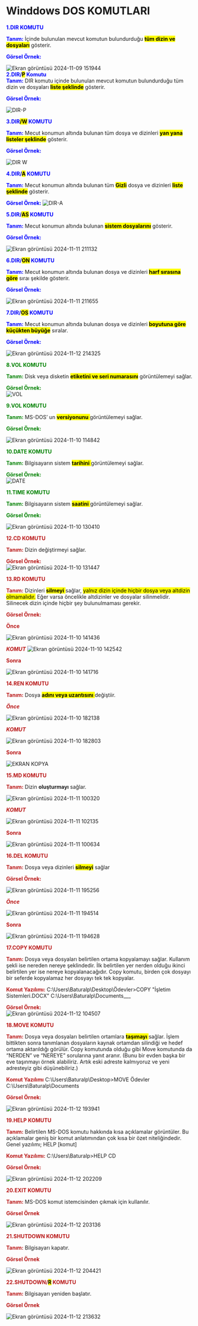  #  Winddows DOS KOMUTLARI

__<span style="color:blue">1.DIR KOMUTU__  

__<span style="color:blue">Tanım:__ İçinde bulunulan mevcut komutun bulundurduğu <mark>__tüm dizin ve dosyaları__</mark> gösterir.  

__<span style="color:blue">Görsel Örnek:__ 

![Ekran görüntüsü 2024-11-09 151944](https://github.com/user-attachments/assets/4edf12b3-1631-42d3-8b6e-8842946ae05f)  
__<span style="color:blue">2.DIR/<mark>P</mark> Komutu__  
__<span style="color:blue">Tanım:__  DIR komutu içinde bulunulan mevcut komutun bulundurduğu tüm dizin ve dosyaları __<mark  > liste şeklinde__ gösterir.  
  
__<span style="color:blue">Görsel Örnek:__ 

![DIR-P](https://github.com/user-attachments/assets/59c61106-5f20-484c-81e2-95c3e09ac0ae)

__<span style="color:blue">3.DIR<mark>/W</mark> KOMUTU__  

__<span style="color:blue">Tanım:__   Mecut konumun altında bulunan tüm dosya ve dizinleri __<mark  >yan yana listeler şeklinde__ gösterir.  

__<span style="color:blue">Görsel Örnek:__ 

![DIR W](https://github.com/user-attachments/assets/e63fb2a8-2986-4e9e-81d6-b617b3b1af58)

__<span style="color:blue">4.DIR/<mark>A</mark> KOMUTU__  

__<span style="color:blue">Tanım:__  Mecut konumun altında bulunan tüm <mark>__Gizli__</mark> dosya ve dizinleri __<mark> liste şeklinde__ gösterir.

__<span style="color:blue">Görsel Örnek:__ 
![DIR-A](https://github.com/user-attachments/assets/0771f4fc-2db3-489f-b2fc-2cbcf8d46623)


__<span style="color:blue">5.DIR/<mark>AS</mark> KOMUTU__  

__<span style="color:blue">Tanım:__  Mecut konumun altında bulunan <mark>__sistem dosyalarını__</mark> gösterir.

__<span style="color:blue">Görsel Örnek:__ 

![Ekran görüntüsü 2024-11-11 211132](https://github.com/user-attachments/assets/3080bc22-050d-42f2-92a8-734734a85b45)


__<span style="color:blue">6.DIR/<mark>ON</mark> KOMUTU__  

__<span style="color:blue">Tanım:__  Mecut konumun altında bulunan dosya ve dizinleri <mark>__harf sırasına göre__</mark> sıraı şekilde gösterir.

__<span style="color:blue">Görsel Örnek:__ 

![Ekran görüntüsü 2024-11-11 211655](https://github.com/user-attachments/assets/e712526f-f9ea-4f75-8964-aef0f82846bc)


__<span style="color:blue">7.DIR/<mark>OS</mark> KOMUTU__ 


__<span style="color:blue">Tanım:__ Mecut konumun altında bulunan dosya ve dizinleri <mark>__boyutuna göre küçükten büyüğe__</mark>  sıralar.

__<span style="color:blue">Görsel Örnek:__  

![Ekran görüntüsü 2024-11-12 214325](https://github.com/user-attachments/assets/75b831e7-bf53-480c-94ec-519b56c22906)


__<span style="color:green ">8.VOL KOMUTU__  

__<span style="color:green">Tanım:__ Disk veya disketin <mark> __etiketini ve seri numarasını__</mark> görüntülemeyi sağlar.

__<span style="color:green">Görsel Örnek:__  
![VOL](https://github.com/user-attachments/assets/1685437a-bee4-4b7b-9cda-571d2495eff7)

__<span style="color:green ">9.VOL KOMUTU__  

__<span style="color:green">Tanım:__ MS-DOS’ un <mark> __versiyonunu__ </mark> görüntülemeyi sağlar.


__<span style="color:green">Görsel Örnek:__  

![Ekran görüntüsü 2024-11-10 114842](https://github.com/user-attachments/assets/131db991-c11f-40eb-98ce-df2ab51370ac)

__<span style="color:green ">10.DATE KOMUTU__  

__<span style="color:green">Tanım:__ Bilgisayarın sistem <mark> __tarihini__ </mark> görüntülemeyi sağlar.

__<span style="color:green">Görsel Örnek:__   
![DATE](https://github.com/user-attachments/assets/9840f043-da2d-4e8b-8b92-9cd874b4990f)

__<span style="color:green ">11.TIME KOMUTU__  

__<span style="color:green">Tanım:__ Bilgisayarın sistem <mark> __saatini__ </mark> görüntülemeyi sağlar.

__<span style="color:green">Görsel Örnek:__   

![Ekran görüntüsü 2024-11-10 130410](https://github.com/user-attachments/assets/700212d6-85cc-449e-bd64-e1425af51a4f)

__<span style="color:#b81616 ">12.CD KOMUTU__  

__<span style="color:#b81616">Tanım:__ Dizin değiştirmeyi sağlar.

__<span style="color:#b81616">Görsel Örnek:__  
![Ekran görüntüsü 2024-11-10 131447](https://github.com/user-attachments/assets/99fcf27c-54d6-4aa3-b63c-72d5acc92ba5)

__<span style="color:#b81616 ">13.RD KOMUTU__  

__<span style="color:#b81616">Tanım:__ Dizinleri <mark> __silmeyi__ </mark> sağlar, <mark> yalnız dizin içinde hiçbir dosya veya altdizin olmamalıdır.</mark> Eğer varsa öncelikle altdizinler ve dosyalar silinmelidir. Silinecek dizin içinde hiçbir şey bulunulmaması gerekir.  


__<span style="color:#b81616">Görsel Örnek:__ 

__<span style="color:#b81616">Önce__  



![Ekran görüntüsü 2024-11-10 141436](https://github.com/user-attachments/assets/22e151ec-3093-421d-82ae-fc9d7132e534)


___<span style="color:#b81616">KOMUT___ 
![Ekran görüntüsü 2024-11-10 142542](https://github.com/user-attachments/assets/3136d000-0f48-4e5e-8ec3-5172df48c495)  

__<span style="color:#b81616">Sonra__ 

![Ekran görüntüsü 2024-11-10 141716](https://github.com/user-attachments/assets/fa730193-ac81-4d74-b0e0-f36e275b724d)

__<span style="color:#b81616 ">14.REN KOMUTU__  


__<span style="color:#b81616">Tanım:__ Dosya <mark> __adını veya uzantısını__ </mark> değiştiir.




___<span style="color:#b81616">Önce___  

![Ekran görüntüsü 2024-11-10 182138](https://github.com/user-attachments/assets/6d7f72c1-4e1f-4227-b7fc-88a158ed9d7a)


___<span style="color:#b81616">KOMUT___ 

![Ekran görüntüsü 2024-11-10 182803](https://github.com/user-attachments/assets/720b5410-f94c-4008-8002-23a58fd1da6b)

__<span style="color:#b81616">Sonra__ 

![EKRAN KOPYA ](https://github.com/user-attachments/assets/b2d10462-1f3c-4583-b637-8808de413f72)

__<span style="color:#b81616 ">15.MD KOMUTU__  

__<span style="color:#b81616">Tanım:__ Dizin __oluşturmayı__ sağlar.  





![Ekran görüntüsü 2024-11-11 100320](https://github.com/user-attachments/assets/af1067a5-6081-4374-aa04-5b1c95c95131)

___<span style="color:#b81616">KOMUT___  
  
![Ekran görüntüsü 2024-11-11 102135](https://github.com/user-attachments/assets/9108e7c4-ff98-47ce-94d5-cb7b3b3775a9)



__<span style="color:#b81616">Sonra__  

![Ekran görüntüsü 2024-11-11 100634](https://github.com/user-attachments/assets/5b116149-9dfd-4fd7-8f6e-f138d709cd04)


__<span style="color:#b81616 ">16.DEL KOMUTU__  

__<span style="color:#b81616">Tanım:__ Dosya veya dizinleri <mark>__silmeyi__</mark> sağlar


__<span style="color:#b81616">Görsel Örnek:__  

![Ekran görüntüsü 2024-11-11 195256](https://github.com/user-attachments/assets/08dbe03a-1c13-409f-b69c-487f86fb84e2)

___<span style="color:#b81616">Önce___  

![Ekran görüntüsü 2024-11-11 194514](https://github.com/user-attachments/assets/152c0888-6cd5-4d4d-8a12-f7789e964318)

__<span style="color:#b81616">Sonra__

![Ekran görüntüsü 2024-11-11 194628](https://github.com/user-attachments/assets/2d5bb538-17f7-427c-ba05-c7c8c934cf39)


__<span style="color:#b81616 ">17.COPY KOMUTU__

__<span style="color:#b81616">Tanım:__ Dosya veya dosyaları belirtilen ortama kopyalamayı sağlar. Kullanım şekli ise nereden nereye şeklindedir. İlk belirtilen yer nerden olduğu ikinci belirtilen yer ise nereye kopyalanacağıdır. Copy komutu, birden çok dosyayı bir seferde kopyalamaz her dosyayı tek tek kopyalar.

__<span style="color:#b81616">Komut Yazılımı:__ C:\Users\Baturalp\Desktop\Ödevler>COPY "İşletim Sistemleri.DOCX" C:\Users\Baturalp\Documents___

__<span style="color:#b81616">Görsel Örnek:__  
![Ekran görüntüsü 2024-11-12 104507](https://github.com/user-attachments/assets/29e9d28d-d870-48a2-a644-7a40117d9141)

__<span style="color:#b81616 ">18.MOVE KOMUTU__  

__<span style="color:#b81616">Tanım:__ Dosya veya dosyaları belirtilen ortamlara <mark> __taşımayı__ </mark> sağlar. İşlem bittikten sonra tanımlanan dosyaların kaynak ortamdan silindiği ve hedef ortama aktarıldığı görülür. Copy komutunda olduğu gibi Move komutunda da “NERDEN” ve “NEREYE” sorularına yanıt aranır. (Bunu bir evden başka bir eve taşınmayı örnek alabiliriz. Artık eski adreste kalmıyoruz ve yeni adresteyiz gibi düşünebiliriz.) 

__<span style="color:#b81616">Komut Yazılımı__ C:\Users\Baturalp\Desktop>MOVE Ödevler C:\Users\Baturalp\Documents

__<span style="color:#b81616">Görsel Örnek:__  

![Ekran görüntüsü 2024-11-12 193941](https://github.com/user-attachments/assets/92be6cbe-b987-4ced-864a-89356d5d53f3)

__<span style="color:#b81616 ">19.HELP KOMUTU__  

__<span style="color:#b81616">Tanım:__ Belirtilen MS-DOS komutu hakkında kısa açıklamalar görüntüler. Bu açıklamalar geniş bir komut anlatımından çok kısa bir özet niteliğindedir. Genel yazılımı;
HELP [komut]

__<span style="color:#b81616">Komut Yazılımı:__ C:\Users\Baturalp>HELP CD  

__<span style="color:#b81616">Görsel Örnek:__

![Ekran görüntüsü 2024-11-12 202209](https://github.com/user-attachments/assets/3b60aad8-7399-45ee-b4ce-75cf6be4b32d)

__<span style="color:#b81616 ">20.EXIT KOMUTU__  

__<span style="color:#b81616">Tanım:__ MS-DOS komut istemcisinden çıkmak için kullanılır.  


__<span style="color:#b81616">Görsel Örnek__  

![Ekran görüntüsü 2024-11-12 203136](https://github.com/user-attachments/assets/971dbe04-66f0-4b90-9eb0-596f98b9248e)

__<span style="color:#b81616 ">21.SHUTDOWN KOMUTU__ 

__<span style="color:#b81616">Tanım:__ Bilgisayarı kapatır.  

__<span style="color:#b81616">Görsel Örnek__  


![Ekran görüntüsü 2024-11-12 204421](https://github.com/user-attachments/assets/1e83a7cc-f407-44eb-9ea4-d8add7d6b991)

__<span style="color:#b81616 ">22.SHUTDOWN/<mark>R</mark> KOMUTU__  

__<span style="color:#b81616">Tanım:__ Bilgisayarı yeniden başlatır.

__<span style="color:#b81616">Görsel Örnek__  

![Ekran görüntüsü 2024-11-12 213632](https://github.com/user-attachments/assets/8f6bdb81-82b5-49e2-bc3d-f59a18414196)














